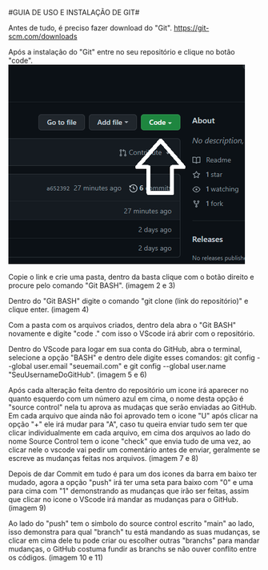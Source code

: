 #GUIA DE USO E INSTALAÇÃO DE GIT#

Antes de tudo, é preciso fazer download do "Git".
https://git-scm.com/downloads

Após a instalação do "Git" entre no seu repositório e clique no botão "code".
![](images/exemplo1.png)

Copie o link e crie uma pasta, dentro da basta clique com o botão direito e procure pelo comando "Git BASH".
(imagem 2 e 3)

Dentro do "Git BASH" digite o comando "git clone (link do repositório)" e clique enter.
(imagem 4)

Com a pasta com os arquivos criados, dentro dela abra o "Git BASH" novamente e digite "code ." com isso o VScode irá abrir com o repositório.

Dentro do VScode para logar em sua conta do GitHub, abra o terminal, selecione a opção "BASH" e dentro dele digite esses comandos: 
git config --global user.email "seuemail.com" e git config --global user.name "SeuUsernameDoGitHub".
(imagem 5 e 6)

Após cada alteração feita dentro do repositório um icone irá aparecer no quanto esquerdo com um número azul em cima, o nome desta opção é "source control" nela tu aprova as mudaças que serão enviadas ao GitHub. Em cada arquivo que ainda não foi aprovado tem o icone "U" após clicar na opção "+" ele irá mudar para "A", caso tu queira enviar tudo sem ter que clicar individualmente em cada arquivo, em cima dos arquivos ao lado do nome Source Control tem o icone "check" que envia tudo de uma vez, ao clicar nele o vscode vai pedir um comentário antes de enviar, geralmente se escreve as mudanças feitas nos arquivos.
(imagem 7 e 8)

Depois de dar Commit em tudo é para um dos icones da barra em baixo ter mudado, agora a opção "push" irá ter uma seta para baixo com "0" e uma para cima com "1" demonstrando as mudanças que irão ser feitas, assim que clicar no icone o VScode irá mandar as mudanças para o GitHub.
(imagem 9)

Ao lado do "push" tem o simbolo do source control escrito "main" ao lado, isso demonstra para qual "branch" tu está mandando as suas mudanças, se clicar em cima dele tu pode criar ou escolher outras "branchs" para mandar mudanças, o GitHub costuma fundir as branchs se não ouver conflito entre os códigos.
(imagem 10 e 11)
